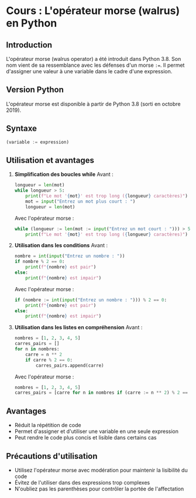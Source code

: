 # Cours : L'opérateur morse (walrus) en Python

## Introduction

L'opérateur morse (walrus operator) a été introduit dans Python 3.8. Son nom vient de sa ressemblance avec les défenses
d'un morse `:=`. Il permet d'assigner une valeur à une variable dans le cadre d'une expression.

## Version Python

L'opérateur morse est disponible à partir de Python 3.8 (sorti en octobre 2019).

## Syntaxe

```python
(variable := expression)
```

## Utilisation et avantages

1. **Simplification des boucles while**
   Avant :
   ```python
   longueur = len(mot)
   while longueur > 5:
       print(f"Le mot '{mot}' est trop long ({longueur} caractères)")
       mot = input("Entrez un mot plus court : ")
       longueur = len(mot)
   ```
   Avec l'opérateur morse :
   ```python
   while (longueur := len(mot := input("Entrez un mot court : "))) > 5:
       print(f"Le mot '{mot}' est trop long ({longueur} caractères)")
   ```

2. **Utilisation dans les conditions**
   Avant :
   ```python
   nombre = int(input("Entrez un nombre : "))
   if nombre % 2 == 0:
       print(f"{nombre} est pair")
   else:
       print(f"{nombre} est impair")
   ```
   Avec l'opérateur morse :
   ```python
   if (nombre := int(input("Entrez un nombre : "))) % 2 == 0:
       print(f"{nombre} est pair")
   else:
       print(f"{nombre} est impair")
   ```

3. **Utilisation dans les listes en compréhension**
   Avant :
   ```python
   nombres = [1, 2, 3, 4, 5]
   carres_pairs = []
   for n in nombres:
       carre = n ** 2
       if carre % 2 == 0:
           carres_pairs.append(carre)
   ```
   Avec l'opérateur morse :
   ```python
   nombres = [1, 2, 3, 4, 5]
   carres_pairs = [carre for n in nombres if (carre := n ** 2) % 2 == 0]
   ```

## Avantages

- Réduit la répétition de code
- Permet d'assigner et d'utiliser une variable en une seule expression
- Peut rendre le code plus concis et lisible dans certains cas

## Précautions d'utilisation

- Utilisez l'opérateur morse avec modération pour maintenir la lisibilité du code
- Évitez de l'utiliser dans des expressions trop complexes
- N'oubliez pas les parenthèses pour contrôler la portée de l'affectation


